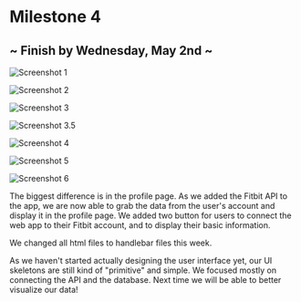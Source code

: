 # Milestone 4
## ~ Finish by Wednesday, May 2nd ~

![Screenshot 1](https://github.com/edwardkchen/COGS_121_Group/blob/master/markdown%20files/milestone4/1.png)

![Screenshot 2](https://github.com/edwardkchen/COGS_121_Group/blob/master/markdown%20files/milestone4/2.png)

![Screenshot 3](https://github.com/edwardkchen/COGS_121_Group/blob/master/markdown%20files/milestone4/3.png)

![Screenshot 3.5](https://github.com/edwardkchen/COGS_121_Group/blob/master/markdown%20files/milestone4/3.5png)

![Screenshot 4](https://github.com/edwardkchen/COGS_121_Group/blob/master/markdown%20files/milestone4/4png)

![Screenshot 5](https://github.com/edwardkchen/COGS_121_Group/blob/master/markdown%20files/milestone4/5png)

![Screenshot 6](https://github.com/edwardkchen/COGS_121_Group/blob/master/markdown%20files/milestone4/6png)

The biggest difference is in the profile page. As we added the Fitbit API to the app, we are now able to grab the data from the user's account and display it in the profile page. We added two button for users to connect the web app to their Fitbit account, and to display their basic information.

We changed all html files to handlebar files this week.

As we haven't started actually designing the user interface yet, our UI skeletons are still kind of "primitive" and simple. We focused mostly on connecting the API and the database. Next time we will be able to better visualize our data!
